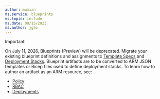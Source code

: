 ```yaml
---
author: mumian
ms.service: blueprints
ms.topic: include
ms.date: 09/15/2023
ms.author: jgao
---
```


> [!IMPORTANT]
> On July 11, 2026, Blueprints (Preview) will be deprecated. Migrate your existing blueprint definitions and assignments to [Template Specs](../articles/azure-resource-manager/bicep/template-specs.md) and [Deployment Stacks](../articles/azure-resource-manager/bicep/deployment-stacks.md). Blueprint artifacts are to be converted to ARM JSON templates or Bicep files used to define deployment stacks. To learn how to author an artifact as an ARM resource, see:
>
> - [Policy](/azure/templates/microsoft.authorization/policyassignments?pivots=deployment-language-bicep)
> - [RBAC](/azure/templates/microsoft.authorization/roleassignments?pivots=deployment-language-bicep)
> - [Deployments](/azure/templates/microsoft.resources/deployments?pivots=deployment-language-bicep)
